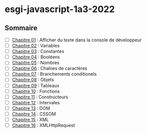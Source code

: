 # esgi-javascript-1a3-2022

## Sommaire

- [ ] [Chapitre 01](./chapitre-01) : Afficher du texte dans la console de développeur
- [ ] [Chapitre 02](./chapitre-02) : Variables
- [ ] [Chapitre 03](./chapitre-03) : Constantes
- [ ] [Chapitre 04](./chapitre-04) : Booléens
- [ ] [Chapitre 05](./chapitre-05) : Nombres
- [ ] [Chapitre 06](./chapitre-06) : Chaînes de caractères
- [ ] [Chapitre 07](./chapitre-07) : Branchements conditionels
- [ ] [Chapitre 08](./chapitre-08) : Objets
- [ ] [Chapitre 09](./chapitre-09) : Tableaux
- [ ] [Chapitre 10](./chapitre-10) : Fonctions
- [ ] [Chapitre 11](./chapitre-11) : Constructeurs
- [ ] [Chapitre 12](./chapitre-12) : Intervales
- [ ] [Chapitre 13](./chapitre-13) : DOM
- [ ] [Chapitre 14](./chapitre-14) : CSSOM
- [ ] [Chapitre 15](./chapitre-15) : XML
- [ ] [Chapitre 16](./chapitre-16) : XMLHttpRequest
